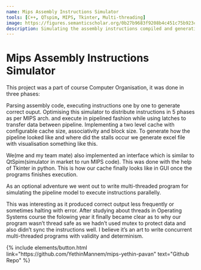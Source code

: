 ```yaml
---
name: Mips Assembly Instructions Simulator
tools: [C++, QTspim, MIPS, Tkinter, Multi-threading]
image: https://figures.semanticscholar.org/0b27b9683f9208b4c451c75b923c0b36a8b27b15/2-Figure1-1.png
description: Simulating the assembly instructions compiled and generating output - also involved optimising via instruction pipelining in MIPS architecture.
---
```


# Mips Assembly Instructions Simulator

This project was a part of course Computer Organisation, it was done in three phases:

Parsing assembly code, executing instructions one by one to generate correct ouput.
Optimising this simulator to distribute instructions in 5 phases as per MIPS arch. and execute in pipelined fashion while using latches to transfer data between pipeline.
Implementing a two level cache with configurable cache size, associativity and block size.
To generate how the pipeline looked like and where did the stalls occur we generate excel file with visualisation something like this.



We(me and my team mate) also implemented an interface which is similar to QtSpim(simulator in market to run MIPS code). This was done with the help of Tkinter in python. This is how our cache finally looks like in GUI once the programs finishes execution.


As an optional adventure we went out to write multi-threaded program for simulating the pipeline model to execute instructions parallelly.

This was interesting as it produced correct output less frequently or sometimes halting with error. After studying about threads in Operating Systems course the folowing year it finally became clear as to why our program wasn’t thread safe as we hadn’t used mutex to protect data and also didn’t sync the instructions well. I believe it’s an art to write concurrent multi-threaded programs with validity and determinism.

<p class="text-center">
{% include elements/button.html link="https://github.com/YethinMannem/mips-yethin-pavan" text="Github Repo" %}
</p>